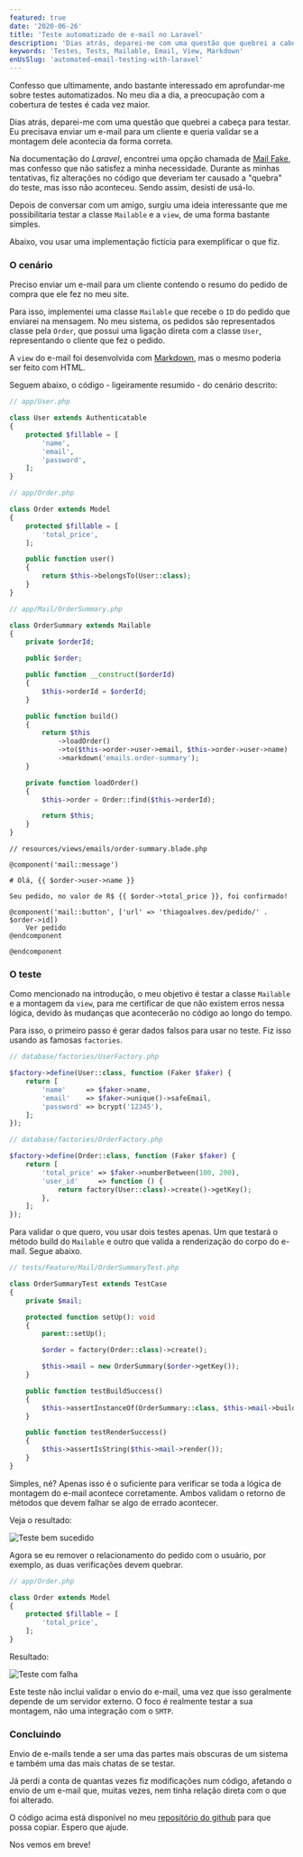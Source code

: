 ```yaml
---
featured: true
date: '2020-06-26'
title: 'Teste automatizado de e-mail no Laravel'
description: 'Dias atrás, deparei-me com uma questão que quebrei a cabeça para testar. Eu precisava enviar um e-mail para um cliente e queria validar se a montagem dele acontecia da forma correta.'
keywords: 'Testes, Tests, Mailable, Email, View, Markdown'
enUsSlug: 'automated-email-testing-with-laravel'
---
```


Confesso que ultimamente, ando bastante interessado em aprofundar-me sobre testes automatizados. No meu dia a dia, a
preocupação com a cobertura de testes é cada vez maior.

Dias atrás, deparei-me com uma questão que quebrei a cabeça para testar. Eu precisava enviar um e-mail para um cliente e
queria validar se a montagem dele acontecia da forma correta.

Na documentação do _Laravel_, encontrei uma opção chamada de [Mail Fake](https://laravel.com/docs/mocking#mail-fake),
mas confesso que não satisfez a minha necessidade. Durante as minhas tentativas, fiz alterações no código que deveriam
ter causado a "quebra" do teste, mas isso não aconteceu. Sendo assim, desisti de usá-lo.

Depois de conversar com um amigo, surgiu uma ideia interessante que me possibilitaria testar a classe `Mailable` e
a `view`, de uma forma bastante simples.

Abaixo, vou usar uma implementação fictícia para exemplificar o que fiz.

### O cenário

Preciso enviar um e-mail para um cliente contendo o resumo do pedido de compra que ele fez no meu site.

Para isso, implementei uma classe `Mailable` que recebe o `ID` do pedido que enviarei na mensagem. No meu sistema, os
pedidos são representados classe pela `Order`, que possui uma ligação direta com a classe `User`, representando o
cliente que fez o pedido.

A `view` do e-mail foi desenvolvida com [Markdown](https://en.wikipedia.org/wiki/Markdown), mas o mesmo poderia ser
feito com HTML.

Seguem abaixo, o código - ligeiramente resumido - do cenário descrito:

```php
// app/User.php

class User extends Authenticatable
{
    protected $fillable = [
        'name',
        'email',
        'password',
    ];
}
```

```php
// app/Order.php

class Order extends Model
{
    protected $fillable = [
        'total_price',
    ];

    public function user()
    {
        return $this->belongsTo(User::class);
    }
}
```

```php
// app/Mail/OrderSummary.php

class OrderSummary extends Mailable
{
    private $orderId;

    public $order;

    public function __construct($orderId)
    {
        $this->orderId = $orderId;
    }

    public function build()
    {
        return $this
            ->loadOrder()
            ->to($this->order->user->email, $this->order->user->name)
            ->markdown('emails.order-summary');
    }

    private function loadOrder()
    {
        $this->order = Order::find($this->orderId);

        return $this;
    }
}
```

```blade
// resources/views/emails/order-summary.blade.php

@component('mail::message')

# Olá, {{ $order->user->name }}

Seu pedido, no valor de R$ {{ $order->total_price }}, foi confirmado!

@component('mail::button', ['url' => 'thiagoalves.dev/pedido/' . $order->id])
    Ver pedido
@endcomponent

@endcomponent
```

### O teste

Como mencionado na introdução, o meu objetivo é testar a classe `Mailable` e a montagem da `view`, para me certificar de
que não existem erros nessa lógica, devido às mudanças que acontecerão no código ao longo do tempo.

Para isso, o primeiro passo é gerar dados falsos para usar no teste. Fiz isso usando as famosas `factories`.

```php
// database/factories/UserFactory.php

$factory->define(User::class, function (Faker $faker) {
    return [
        'name'     => $faker->name,
        'email'    => $faker->unique()->safeEmail,
        'password' => bcrypt('12345'),
    ];
});
```

```php
// database/factories/OrderFactory.php

$factory->define(Order::class, function (Faker $faker) {
    return [
        'total_price' => $faker->numberBetween(100, 200),
        'user_id'     => function () {
            return factory(User::class)->create()->getKey();
        },
    ];
});
```

Para validar o que quero, vou usar dois testes apenas. Um que testará o método build do `Mailable` e outro que valida a
renderização do corpo do e-mail. Segue abaixo.

```php
// tests/Feature/Mail/OrderSummaryTest.php

class OrderSummaryTest extends TestCase
{
    private $mail;

    protected function setUp(): void
    {
        parent::setUp();

        $order = factory(Order::class)->create();

        $this->mail = new OrderSummary($order->getKey());
    }

    public function testBuildSuccess()
    {
        $this->assertInstanceOf(OrderSummary::class, $this->mail->build());
    }

    public function testRenderSuccess()
    {
        $this->assertIsString($this->mail->render());
    }
}
```

Simples, né? Apenas isso é o suficiente para verificar se toda a lógica de montagem do e-mail acontece corretamente.
Ambos validam o retorno de métodos que devem falhar se algo de errado acontecer.

Veja o resultado:

![Teste bem sucedido](/images/posts/laravel-mailable-tests/success.png)

Agora se eu remover o relacionamento do pedido com o usuário, por exemplo, as duas verificações devem quebrar.

```php
// app/Order.php 

class Order extends Model
{
    protected $fillable = [
        'total_price',
    ];
}
```

Resultado:

![Teste com falha](/images/posts/laravel-mailable-tests/fail.png)

Este teste não inclui validar o envio do e-mail, uma vez que isso geralmente depende de um servidor externo. O foco é
realmente testar a sua montagem, não uma integração com o `SMTP`.

### Concluindo

Envio de e-mails tende a ser uma das partes mais obscuras de um sistema e também uma das mais chatas de se testar.

Já perdi a conta de quantas vezes fiz modificações num código, afetando o envio de um e-mail que, muitas vezes, nem
tinha relação direta com o que foi alterado.

O código acima está disponível no
meu [repositório do github](https://github.com/thiagoalves-dev/laravel-storage-example) para
que possa copiar. Espero que ajude.

Nos vemos em breve!
